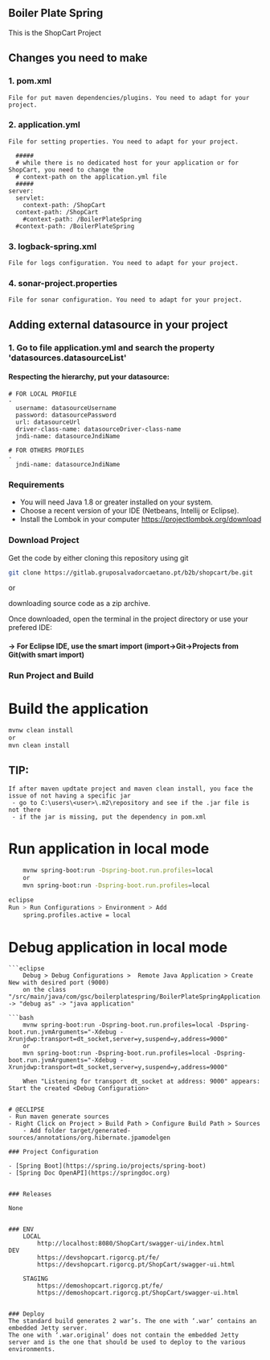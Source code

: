 ##  Boiler Plate Spring
This is the ShopCart Project

## Changes you need to make
### 1. pom.xml
	File for put maven dependencies/plugins. You need to adapt for your project.

### 2. application.yml
	File for setting properties. You need to adapt for your project.

	  #####
	  # while there is no dedicated host for your application or for ShopCart, you need to change the
	  # context-path on the application.yml file
	  #####
	server:
	  servlet:
	    context-path: /ShopCart
	  context-path: /ShopCart
	    #context-path: /BoilerPlateSpring
	  #context-path: /BoilerPlateSpring

### 3. logback-spring.xml
	File for logs configuration. You need to adapt for your project.

### 4. sonar-project.properties
	File for sonar configuration. You need to adapt for your project.

## Adding external datasource in your project
### 1. Go to file application.yml and search the property 'datasources.datasourceList'
#### Respecting the hierarchy, put your datasource:
	# FOR LOCAL PROFILE
    -
      username: datasourceUsername
      password: datasourcePassword
      url: datasourceUrl
      driver-class-name: datasourceDriver-class-name
      jndi-name: datasourceJndiName

	# FOR OTHERS PROFILES
    -
      jndi-name: datasourceJndiName

### Requirements
- You will need Java 1.8 or greater installed on your system.
- Choose a recent version of your IDE (Netbeans, Intellij or Eclipse).  
- Install the Lombok in your computer https://projectlombok.org/download

### Download Project
Get the code by either cloning this repository using git
```bash
git clone https://gitlab.gruposalvadorcaetano.pt/b2b/shopcart/be.git
```
or

downloading source code as a zip archive.

Once downloaded, open the terminal in the project directory or use your prefered IDE:

#### -> For Eclipse IDE, use the smart import (import->Git->Projects from Git(with smart import)

### Run Project and Build

# Build the application
```bash
mvnw clean install 
or 
mvn clean install
```
## TIP:
```
If after maven updtate project and maven clean install, you face the issue of not having a specific jar
 - go to C:\users\<user>\.m2\repository and see if the .jar file is not there
 - if the jar is missing, put the dependency in pom.xml
```
# Run application in local mode
```bash
	mvnw spring-boot:run -Dspring-boot.run.profiles=local 
	or 
	mvn spring-boot:run -Dspring-boot.run.profiles=local

eclipse
Run > Run Configurations > Environment > Add
	spring.profiles.active = local
```

# Debug application in local mode

	
	```eclipse
		Debug > Debug Configurations >	Remote Java Application > Create New with desired port (9000)
		on the class "/src/main/java/com/gsc/boilerplatespring/BoilerPlateSpringApplication.java" -> "debug as" -> "java application"
	
	```bash
		mvnw spring-boot:run -Dspring-boot.run.profiles=local -Dspring-boot.run.jvmArguments="-Xdebug -Xrunjdwp:transport=dt_socket,server=y,suspend=y,address=9000"
		or 
		mvn spring-boot:run -Dspring-boot.run.profiles=local -Dspring-boot.run.jvmArguments="-Xdebug -Xrunjdwp:transport=dt_socket,server=y,suspend=y,address=9000"
	
		When "Listening for transport dt_socket at address: 9000" appears: Start the created <Debug Configuration>	
	
```

# @ECLIPSE
- Run maven generate sources
- Right Click on Project > Build Path > Configure Build Path > Sources
	- Add folder target/generated-sources/annotations/org.hibernate.jpamodelgen

### Project Configuration

- [Spring Boot](https://spring.io/projects/spring-boot)
- [Spring Doc OpenAPI](https://springdoc.org)


### Releases

None


### ENV
	LOCAL	
		http://localhost:8080/ShopCart/swagger-ui/index.html
DEV
		https://devshopcart.rigorcg.pt/fe/
		https://devshopcart.rigorcg.pt/ShopCart/swagger-ui.html

	STAGING
		https://demoshopcart.rigorcg.pt/fe/
		https://demoshopcart.rigorcg.pt/ShopCart/swagger-ui.html
		

### Deploy 
The standard build generates 2 war’s. The one with ‘.war’ contains an embedded Jetty server.
The one with ‘.war.original’ does not contain the embedded Jetty server and is the one that should be used to deploy to the various environments.

